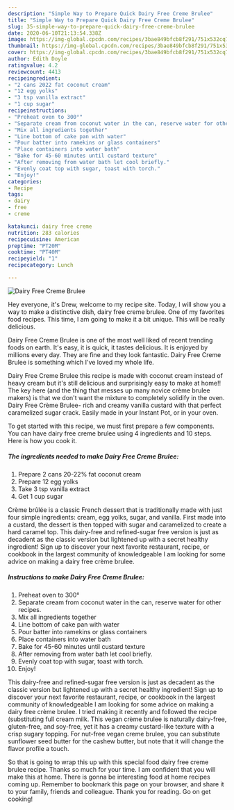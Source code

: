 ```yaml
---
description: "Simple Way to Prepare Quick Dairy Free Creme Brulee"
title: "Simple Way to Prepare Quick Dairy Free Creme Brulee"
slug: 35-simple-way-to-prepare-quick-dairy-free-creme-brulee
date: 2020-06-10T21:13:54.338Z
image: https://img-global.cpcdn.com/recipes/3bae849bfcb8f291/751x532cq70/dairy-free-creme-brulee-recipe-main-photo.jpg
thumbnail: https://img-global.cpcdn.com/recipes/3bae849bfcb8f291/751x532cq70/dairy-free-creme-brulee-recipe-main-photo.jpg
cover: https://img-global.cpcdn.com/recipes/3bae849bfcb8f291/751x532cq70/dairy-free-creme-brulee-recipe-main-photo.jpg
author: Edith Doyle
ratingvalue: 4.2
reviewcount: 4413
recipeingredient:
- "2 cans 2022 fat coconut cream"
- "12 egg yolks"
- "3 tsp vanilla extract"
- "1 cup sugar"
recipeinstructions:
- "Preheat oven to 300°"
- "Separate cream from coconut water in the can, reserve water for other recipes."
- "Mix all ingredients together"
- "Line bottom of cake pan with water"
- "Pour batter into ramekins or glass containers"
- "Place containers into water bath"
- "Bake for 45-60 minutes until custard texture"
- "After removing from water bath let cool briefly."
- "Evenly coat top with sugar, toast with torch."
- "Enjoy!"
categories:
- Recipe
tags:
- dairy
- free
- creme

katakunci: dairy free creme 
nutrition: 283 calories
recipecuisine: American
preptime: "PT20M"
cooktime: "PT40M"
recipeyield: "1"
recipecategory: Lunch

---
```



![Dairy Free Creme Brulee](https://img-global.cpcdn.com/recipes/3bae849bfcb8f291/751x532cq70/dairy-free-creme-brulee-recipe-main-photo.jpg)

Hey everyone, it's Drew, welcome to my recipe site. Today, I will show you a way to make a distinctive dish, dairy free creme brulee. One of my favorites food recipes. This time, I am going to make it a bit unique. This will be really delicious.

Dairy Free Creme Brulee is one of the most well liked of recent trending foods on earth. It's easy, it is quick, it tastes delicious. It is enjoyed by millions every day. They are fine and they look fantastic. Dairy Free Creme Brulee is something which I've loved my whole life.

Dairy Free Creme Brulee this recipe is made with coconut cream instead of heavy cream but it&#39;s still delicious and surprisingly easy to make at home!! The key here (and the thing that messes up many novice crème brulee makers) is that we don&#39;t want the mixture to completely solidify in the oven. Dairy Free Crème Brulee- rich and creamy vanilla custard with that perfect caramelized sugar crack. Easily made in your Instant Pot, or in your oven.


To get started with this recipe, we must first prepare a few components. You can have dairy free creme brulee using 4 ingredients and 10 steps. Here is how you cook it.

<!--inarticleads1-->

##### The ingredients needed to make Dairy Free Creme Brulee:

1. Prepare 2 cans 20-22% fat coconut cream
1. Prepare 12 egg yolks
1. Take 3 tsp vanilla extract
1. Get 1 cup sugar


Crème brûlée is a classic French dessert that is traditionally made with just four simple ingredients: cream, egg yolks, sugar, and vanilla. First made into a custard, the dessert is then topped with sugar and caramelized to create a hard caramel top. This dairy-free and refined-sugar free version is just as decadent as the classic version but lightened up with a secret healthy ingredient! Sign up to discover your next favorite restaurant, recipe, or cookbook in the largest community of knowledgeable I am looking for some advice on making a dairy free crème brulee. 

<!--inarticleads2-->

##### Instructions to make Dairy Free Creme Brulee:

1. Preheat oven to 300°
1. Separate cream from coconut water in the can, reserve water for other recipes.
1. Mix all ingredients together
1. Line bottom of cake pan with water
1. Pour batter into ramekins or glass containers
1. Place containers into water bath
1. Bake for 45-60 minutes until custard texture
1. After removing from water bath let cool briefly.
1. Evenly coat top with sugar, toast with torch.
1. Enjoy!


This dairy-free and refined-sugar free version is just as decadent as the classic version but lightened up with a secret healthy ingredient! Sign up to discover your next favorite restaurant, recipe, or cookbook in the largest community of knowledgeable I am looking for some advice on making a dairy free crème brulee. I tried making it recently and followed the recipe (substituting full cream milk. This vegan crème brulee is naturally dairy-free, gluten-free, and soy-free, yet it has a creamy custard-like texture with a crisp sugary topping. For nut-free vegan creme brulee, you can substitute sunflower seed butter for the cashew butter, but note that it will change the flavor profile a touch. 

So that is going to wrap this up with this special food dairy free creme brulee recipe. Thanks so much for your time. I am confident that you will make this at home. There is gonna be interesting food at home recipes coming up. Remember to bookmark this page on your browser, and share it to your family, friends and colleague. Thank you for reading. Go on get cooking!
